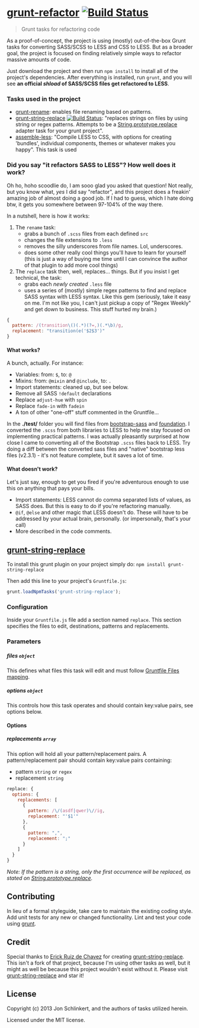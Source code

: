 # [grunt-refactor](http://github.com/jonschlinkert/grunt-refactor) [![Build Status](https://travis-ci.org/jonschlinkert/grunt-refactor.png)](https://travis-ci.org/jonschlinkert/grunt-refactor)

> Grunt tasks for refactoring code

As a proof-of-concept, the project is using (mostly) out-of-the-box Grunt tasks for converting SASS/SCSS to LESS and CSS to LESS. But as a broader goal, the project is focused on finding relatively simple ways to refactor massive amounts of code.

Just download the project and then run `npm install` to install all of the project's dependencies.  After everything is installed, run `grunt`, and you will see **an official _shload_ of SASS/SCSS files get refactored to LESS**.


### Tasks used in the project

* [grunt-rename](https://github.com/doowb/grunt-rename): enables file renaming based on patterns.
* [grunt-string-replace](https://github.com/erickrdch/grunt-replace) [![Build Status](https://travis-ci.org/erickrdch/grunt-string-replace.png?branch=0.2.0rc1)](https://travis-ci.org/erickrdch/grunt-string-replace): "replaces strings on files by using string or regex patterns. Attempts to be a [String.prototype.replace](http://www.ecma-international.org/ecma-262/5.1/#sec-15.5.4.11) adapter task for your grunt project".
* [assemble-less](http://github.com/assemble/assemble-less): "Compile LESS to CSS, with options for creating 'bundles', individual components, themes or whatever makes you happy". This task is used


### Did you say "it refactors SASS to LESS"? How well does it work?

Oh ho, hoho scoodlie do, I am sooo glad you asked that question! Not really, but you know what, _yes_ I did say "refactor", and this project does a freakin' amazing job of almost doing a good job. If I had to guess, which I hate doing btw, it gets you somewhere between 97-104% of the way there.

In a nutshell, here is how it works:

1. The `rename` task:
    * grabs a bunch of `.scss` files from each defined `src`
    * changes the file extensions to `.less`
    * removes the silly underscores from file names. Lol, underscores.
    * does some other really cool things you'll have to learn for yourself (this is just a way of buying me time until I can convince the author of that plugin to add more cool things)
2. The `replace` task then, well, replaces... things. But if you insist I get technical, the task:
    * grabs each _newly created_ `.less` file
    * uses a series of (mostly) simple regex patterns to find and replace SASS syntax with LESS syntax. Like this gem (seriously, take it easy on me. I'm not like you, I can't just pickup a copy of "Regex Weekly" and get down to business. This stuff hurted my brain.)


``` js
{
  pattern: /(transition\()(.*)(?=,)(.*\b)/g,
  replacement: "transition(e('$2$3')"
}
```

#### What works?

A bunch, actually. For instance:

* Variables: from: `$`, to: `@`
* Mixins: from: `@mixin` and `@include`, to: `.`
* Import statements: cleaned up, but see below.
* Remove all SASS `!default` declarations
* Replace `adjust-hue` with `spin`
* Replace `fade-in` with `fadein`
* A ton of other "one-off" stuff commented in the Gruntfile...

In the **./test/** folder you will find files from [bootstrap-sass](https://github.com/thomas-mcdonald/bootstrap-sass) and [foundation](https://github.com/zurb/foundation). I converted the `.scss` from both libraries to LESS to help me stay focused on implementing practical patterns. I was actually pleasantly surprised at how close I came to converting all of the Bootstrap `.scss` files back to LESS. Try doing a diff between the converted sass files and "native" bootstrap less files (v2.3.1) - it's not feature complete, but it saves a lot of time.

#### What doesn't work?

Let's just say, enough to get you fired if you're adventurous enough to use this on anything that pays your bills.

* Import statements: LESS cannot do comma separated lists of values, as SASS does. But this is easy to do if you're refactoring manually.
* `@if`, `@else` and other magic that LESS doesn't do. These will have to be addressed by your actual brain, personally. (or impersonally, that's your call)
* More described in the code comments.


## [grunt-string-replace](https://github.com/erickrdch/grunt-replace)

To install this grunt plugin on your project simply do: `npm install grunt-string-replace`

Then add this line to your project's `Gruntfile.js`:

```javascript
grunt.loadNpmTasks('grunt-string-replace');
```

[grunt]: http://gruntjs.com/


### Configuration

Inside your `Gruntfile.js` file add a section named `replace`. This section specifies the files to edit, destinations, patterns and replacements.

### Parameters

##### files `object`

This defines what files this task will edit and must follow [Gruntfile Files mapping](https://github.com/gruntjs/grunt/wiki/Configuring-tasks).

##### options `object`

This controls how this task operates and should contain key:value pairs, see options below.

#### Options

##### replacements `array`

This option will hold all your pattern/replacement pairs. A pattern/replacement pair should contain key:value pairs containing:

* pattern `string` or `regex`
* replacement `string`

``` javascript
replace: {
  options: {
    replacements: [
      {
        pattern: /\/(asdf|qwer)\//ig,
        replacement: "'$1'"
      },
      {
        pattern: ",",
        replacement: ";"
      }
    ]
  }
}
```
_Note: If the pattern is a string, only the first occurrence will be replaced, as stated on [String.prototype.replace](http://www.ecma-international.org/ecma-262/5.1/#sec-15.5.4.11)._


## Contributing
In lieu of a formal styleguide, take care to maintain the existing coding style. Add unit tests for any new or changed functionality. Lint and test your code using [grunt][grunt].


## Credit
Special thanks to [Erick Ruiz de Chavez](https://github.com/erickrdch) for creating [grunt-string-replace](https://github.com/erickrdch/grunt-string-replace). This isn't a fork of that project, because I'm using other tasks as well, but it might as well be because this project wouldn't exist without it. Please visit [grunt-string-replace](https://github.com/erickrdch/grunt-replace) and star it!


## License
Copyright (c) 2013 Jon Schlinkert, and the authors of tasks utilized herein.

Licensed under the MIT license.
